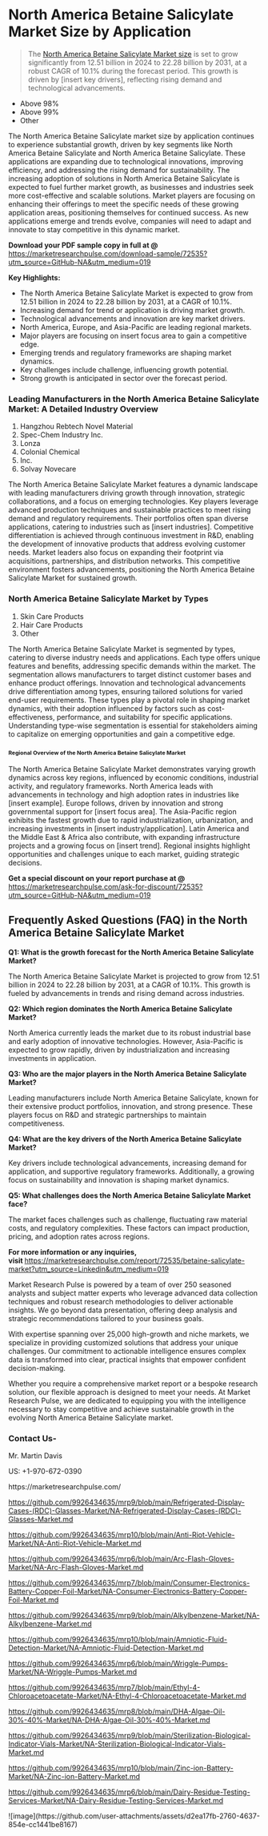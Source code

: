<h1>North America Betaine Salicylate Market&nbsp;Size by Application</h1><blockquote><p>The <a href="https://marketresearchpulse.com/download-sample/72535?utm_source=GitHub-NA&amp;utm_medium=019">North America Betaine Salicylate Market size</a> is set to grow significantly from 12.51 billion in 2024 to 22.28 billion by 2031, at a robust CAGR of 10.1% during the forecast period. This growth is driven by [insert key drivers], reflecting rising demand and technological advancements.</p></blockquote><ul><li>Above 98%<li> Above 99%<li> Other</li></ul><p>The North America Betaine Salicylate market size by application continues to experience substantial growth, driven by key segments like North America Betaine Salicylate and North America Betaine Salicylate. These applications are expanding due to technological innovations, improving efficiency, and addressing the rising demand for sustainability. The increasing adoption of solutions in North America Betaine Salicylate is expected to fuel further market growth, as businesses and industries seek more cost-effective and scalable solutions. Market players are focusing on enhancing their offerings to meet the specific needs of these growing application areas, positioning themselves for continued success. As new applications emerge and trends evolve, companies will need to adapt and innovate to stay competitive in this dynamic market.</p><p><strong>Download your PDF sample copy in full at @ </strong><a href="https://marketresearchpulse.com/download-sample/72535?utm_source=GitHub-NA&amp;utm_medium=019">https://marketresearchpulse.com/download-sample/72535?utm_source=GitHub-NA&amp;utm_medium=019</a></p><p><strong>Key Highlights: </strong></p><ul><li>The North America Betaine Salicylate Market is expected to grow from 12.51 billion in 2024 to 22.28 billion by 2031, at a CAGR of 10.1%.</li><li>Increasing demand for trend or application is driving market growth.</li><li>Technological advancements and innovation are key market drivers.</li><li>North America, Europe, and Asia-Pacific are leading regional markets.</li><li>Major players are focusing on insert focus area to gain a competitive edge.</li><li>Emerging trends and regulatory frameworks are shaping market dynamics.</li><li>Key challenges include challenge, influencing growth potential.</li><li>Strong growth is anticipated in sector over the forecast period.</li></ul><h3>Leading Manufacturers in the North America Betaine Salicylate Market: A Detailed Industry Overview</h3><ol><li>Hangzhou Rebtech Novel Material</li><li>Spec-Chem Industry Inc.</li><li>Lonza</li><li>Colonial Chemical</li><li>Inc.</li><li>Solvay Novecare</li></ol><div class="flex max-w-full flex-col flex-grow"><div class="min-h-8 text-message flex w-full flex-col items-end gap-2 whitespace-normal break-words [.text-message+&amp;]:mt-5" dir="auto" data-message-author-role="assistant" data-message-id="fd8432e4-4910-450d-b182-61b7bfb0a01f" data-message-model-slug="gpt-4o"><div class="flex w-full flex-col gap-1 empty:hidden first:pt-[3px]"><div class="markdown prose w-full break-words dark:prose-invert light"><p>The North America Betaine Salicylate Market features a dynamic landscape with leading manufacturers driving growth through innovation, strategic collaborations, and a focus on emerging technologies. Key players leverage advanced production techniques and sustainable practices to meet rising demand and regulatory requirements. Their portfolios often span diverse applications, catering to industries such as [insert industries]. Competitive differentiation is achieved through continuous investment in R&amp;D, enabling the development of innovative products that address evolving customer needs. Market leaders also focus on expanding their footprint via acquisitions, partnerships, and distribution networks. This competitive environment fosters advancements, positioning the North America Betaine Salicylate Market for sustained growth.</p></div></div></div></div><h3>North America Betaine Salicylate Market by Types</h3><ol><li>Skin Care Products<li> Hair Care Products<li> Other</li></ol><div class="flex max-w-full flex-col flex-grow"><div class="min-h-8 text-message flex w-full flex-col items-end gap-2 whitespace-normal break-words [.text-message+&amp;]:mt-5" dir="auto" data-message-author-role="assistant" data-message-id="084470be-0bb7-4664-bddf-5156b4f41249" data-message-model-slug="gpt-4o-mini"><div class="flex w-full flex-col gap-1 empty:hidden first:pt-[3px]"><div class="markdown prose w-full break-words dark:prose-invert light"><p>The North America Betaine Salicylate Market is segmented by types, catering to diverse industry needs and applications. Each type offers unique features and benefits, addressing specific demands within the market. The segmentation allows manufacturers to target distinct customer bases and enhance product offerings. Innovation and technological advancements drive differentiation among types, ensuring tailored solutions for varied end-user requirements. These types play a pivotal role in shaping market dynamics, with their adoption influenced by factors such as cost-effectiveness, performance, and suitability for specific applications. Understanding type-wise segmentation is essential for stakeholders aiming to capitalize on emerging opportunities and gain a competitive edge.</p></div></div></div></div><h3><span style="font-size: 11px;">Regional Overview of the North America Betaine Salicylate Market</span></h3><div class="flex max-w-full flex-col flex-grow"><div class="min-h-8 text-message flex w-full flex-col items-end gap-2 whitespace-normal break-words [.text-message+&amp;]:mt-5" dir="auto" data-message-author-role="assistant" data-message-id="e9038762-ce64-4e30-91c9-9bd413514231" data-message-model-slug="gpt-4o-mini"><div class="flex w-full flex-col gap-1 empty:hidden first:pt-[3px]"><div class="markdown prose w-full break-words dark:prose-invert light"><p>The North America Betaine Salicylate Market demonstrates varying growth dynamics across key regions, influenced by economic conditions, industrial activity, and regulatory frameworks. North America leads with advancements in technology and high adoption rates in industries like [insert example]. Europe follows, driven by innovation and strong governmental support for [insert focus area]. The Asia-Pacific region exhibits the fastest growth due to rapid industrialization, urbanization, and increasing investments in [insert industry/application]. Latin America and the Middle East &amp; Africa also contribute, with expanding infrastructure projects and a growing focus on [insert trend]. Regional insights highlight opportunities and challenges unique to each market, guiding strategic decisions.</p></div></div></div></div><p><strong>Get a special discount on your report purchase at @ </strong><a href="https://marketresearchpulse.com/ask-for-discount/72535?utm_source=GitHub-NA&amp;utm_medium=019">https://marketresearchpulse.com/ask-for-discount/72535?utm_source=GitHub-NA&amp;utm_medium=019</a></p><h2>Frequently Asked Questions (FAQ) in the North America Betaine Salicylate Market</h2><p><strong>Q1: What is the growth forecast for the North America Betaine Salicylate Market?</strong></p><p>The North America Betaine Salicylate Market is projected to grow from 12.51 billion in 2024 to 22.28 billion by 2031, at a CAGR of 10.1%. This growth is fueled by advancements in trends and rising demand across industries.</p><p><strong>Q2: Which region dominates the North America Betaine Salicylate Market?</strong></p><p>North America currently leads the market due to its robust industrial base and early adoption of innovative technologies. However, Asia-Pacific is expected to grow rapidly, driven by industrialization and increasing investments in application.</p><p><strong>Q3: Who are the major players in the North America Betaine Salicylate Market?</strong></p><p>Leading manufacturers include North America Betaine Salicylate, known for their extensive product portfolios, innovation, and strong presence. These players focus on R&amp;D and strategic partnerships to maintain competitiveness.</p><p><strong>Q4: What are the key drivers of the North America Betaine Salicylate Market?</strong></p><p>Key drivers include technological advancements, increasing demand for application, and supportive regulatory frameworks. Additionally, a growing focus on sustainability and innovation is shaping market dynamics.</p><p><strong>Q5: What challenges does the North America Betaine Salicylate Market face?</strong></p><p>The market faces challenges such as challenge, fluctuating raw material costs, and regulatory complexities. These factors can impact production, pricing, and adoption rates across regions.</p><p><strong>For more information or any inquiries, visit&nbsp;</strong><a href="https://marketresearchpulse.com/report/72535/betaine-salicylate-market?utm_source=Linkedin&utm_medium=019">https://marketresearchpulse.com/report/72535/betaine-salicylate-market?utm_source=Linkedin&utm_medium=019</a></p><p>Market Research Pulse is powered by a team of over 250 seasoned analysts and subject matter experts who leverage advanced data collection techniques and robust research methodologies to deliver actionable insights. We go beyond data presentation, offering deep analysis and strategic recommendations tailored to your business goals.</p><p>With expertise spanning over 25,000 high-growth and niche markets, we specialize in providing customized solutions that address your unique challenges. Our commitment to actionable intelligence ensures complex data is transformed into clear, practical insights that empower confident decision-making.</p><p>Whether you require a comprehensive market report or a bespoke research solution, our flexible approach is designed to meet your needs. At Market Research Pulse, we are dedicated to equipping you with the intelligence necessary to stay competitive and achieve sustainable growth in the evolving North America Betaine Salicylate market.</p><h3><strong>Contact Us-</strong></h3><p>Mr. Martin Davis</p><p>US: +1-970-672-0390</p><p>https://marketresearchpulse.com/</p><p><a href="https://github.com/9926434635/mrp9/blob/main/Refrigerated-Display-Cases-(RDC)-Glasses-Market/NA-Refrigerated-Display-Cases-(RDC)-Glasses-Market.md">https://github.com/9926434635/mrp9/blob/main/Refrigerated-Display-Cases-(RDC)-Glasses-Market/NA-Refrigerated-Display-Cases-(RDC)-Glasses-Market.md</a></p><p><a href="https://github.com/9926434635/mrp10/blob/main/Anti-Riot-Vehicle-Market/NA-Anti-Riot-Vehicle-Market.md">https://github.com/9926434635/mrp10/blob/main/Anti-Riot-Vehicle-Market/NA-Anti-Riot-Vehicle-Market.md</a></p><p><a href="https://github.com/9926434635/mrp6/blob/main/Arc-Flash-Gloves-Market/NA-Arc-Flash-Gloves-Market.md">https://github.com/9926434635/mrp6/blob/main/Arc-Flash-Gloves-Market/NA-Arc-Flash-Gloves-Market.md</a></p><p><a href="https://github.com/9926434635/mrp7/blob/main/Consumer-Electronics-Battery-Copper-Foil-Market/NA-Consumer-Electronics-Battery-Copper-Foil-Market.md">https://github.com/9926434635/mrp7/blob/main/Consumer-Electronics-Battery-Copper-Foil-Market/NA-Consumer-Electronics-Battery-Copper-Foil-Market.md</a></p><p><a href="https://github.com/9926434635/mrp9/blob/main/Alkylbenzene-Market/NA-Alkylbenzene-Market.md">https://github.com/9926434635/mrp9/blob/main/Alkylbenzene-Market/NA-Alkylbenzene-Market.md</a></p><p><a href="https://github.com/9926434635/mrp10/blob/main/Amniotic-Fluid-Detection-Market/NA-Amniotic-Fluid-Detection-Market.md">https://github.com/9926434635/mrp10/blob/main/Amniotic-Fluid-Detection-Market/NA-Amniotic-Fluid-Detection-Market.md</a></p><p><a href="https://github.com/9926434635/mrp6/blob/main/Wriggle-Pumps-Market/NA-Wriggle-Pumps-Market.md">https://github.com/9926434635/mrp6/blob/main/Wriggle-Pumps-Market/NA-Wriggle-Pumps-Market.md</a></p><p><a href="https://github.com/9926434635/mrp7/blob/main/Ethyl-4-Chloroacetoacetate-Market/NA-Ethyl-4-Chloroacetoacetate-Market.md">https://github.com/9926434635/mrp7/blob/main/Ethyl-4-Chloroacetoacetate-Market/NA-Ethyl-4-Chloroacetoacetate-Market.md</a></p><p><a href="https://github.com/9926434635/mrp8/blob/main/DHA-Algae-Oil-30%-40%-Market/NA-DHA-Algae-Oil-30%-40%-Market.md">https://github.com/9926434635/mrp8/blob/main/DHA-Algae-Oil-30%-40%-Market/NA-DHA-Algae-Oil-30%-40%-Market.md</a></p><p><a href="https://github.com/9926434635/mrp9/blob/main/Sterilization-Biological-Indicator-Vials-Market/NA-Sterilization-Biological-Indicator-Vials-Market.md">https://github.com/9926434635/mrp9/blob/main/Sterilization-Biological-Indicator-Vials-Market/NA-Sterilization-Biological-Indicator-Vials-Market.md</a></p><p><a href="https://github.com/9926434635/mrp10/blob/main/Zinc-ion-Battery-Market/NA-Zinc-ion-Battery-Market.md">https://github.com/9926434635/mrp10/blob/main/Zinc-ion-Battery-Market/NA-Zinc-ion-Battery-Market.md</a></p><p><a href="https://github.com/9926434635/mrp6/blob/main/Dairy-Residue-Testing-Services-Market/NA-Dairy-Residue-Testing-Services-Market.md">https://github.com/9926434635/mrp6/blob/main/Dairy-Residue-Testing-Services-Market/NA-Dairy-Residue-Testing-Services-Market.md</a></p>
![image](https://github.com/user-attachments/assets/d2ea17fb-2760-4637-854e-cc1441be8167)
